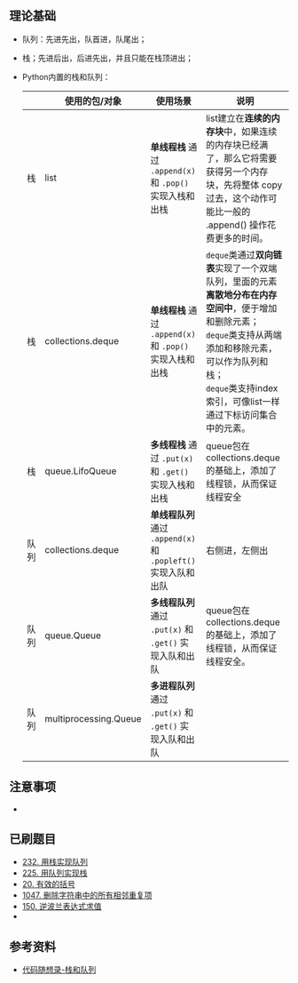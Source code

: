 ## 理论基础
- 队列：先进先出，队首进，队尾出；
- 栈；先进后出，后进先出，并且只能在栈顶进出；
- Python内置的栈和队列：

    |      | 使用的包/对象         | 使用场景                                                     | 说明                                                         |
    | ---- | --------------------- | ------------------------------------------------------------ | ------------------------------------------------------------ |
    | 栈   | list                  | **单线程栈** 通过 `.append(x)` 和 `.pop()` 实现入栈和出栈    | list建立在**连续的内存块**中，如果连续的内存块已经满了，那么它将需要获得另一个内存块，先将整体 copy 过去，这个动作可能比一般的 .append() 操作花费更多的时间。 |
    | 栈   | collections.deque     | **单线程栈** 通过 `.append(x)` 和 `.pop()` 实现入栈和出栈    | `deque`类通过**双向链表**实现了一个双端队列，里面的元素**离散地分布在内存空间中**，便于增加和删除元素；<br />`deque`类支持从两端添加和移除元素，可以作为队列和栈；</br> `deque`类支持index索引，可像list一样通过下标访问集合中的元素。 |
    | 栈   | queue.LifoQueue       | **多线程栈** 通过 `.put(x)` 和 `.get()` 实现入栈和出栈       | queue包在collections.deque的基础上，添加了线程锁，从而保证线程安全 |
    | 队列 | collections.deque     | **单线程队列** 通过 `.append(x)` 和 `.popleft()` 实现入队和出队 | 右侧进，左侧出                                               |
    | 队列 | queue.Queue           | **多线程队列** 通过 `.put(x)` 和 `.get()` 实现入队和出队     | queue包在collections.deque的基础上，添加了线程锁，从而保证线程安全。 |
    | 队列 | multiprocessing.Queue | **多进程队列** 通过 `.put(x)` 和 `.get()` 实现入队和出队     |                                                              |


## 注意事项
- 

## 已刷题目
- [232. 用栈实现队列](https://leetcode.cn/problems/implement-queue-using-stacks/)
- [225. 用队列实现栈](https://leetcode.cn/problems/implement-stack-using-queues/)
- [20. 有效的括号](https://leetcode.cn/problems/valid-parentheses/)
- [1047. 删除字符串中的所有相邻重复项](https://leetcode.cn/problems/remove-all-adjacent-duplicates-in-string/)
- [150. 逆波兰表达式求值](https://leetcode.cn/problems/evaluate-reverse-polish-notation/)
- 

## 参考资料
- [代码随想录-栈和队列](https://www.programmercarl.com/%E6%A0%88%E4%B8%8E%E9%98%9F%E5%88%97%E6%80%BB%E7%BB%93.html#%E6%A0%88%E5%9C%A8%E7%B3%BB%E7%BB%9F%E4%B8%AD%E7%9A%84%E5%BA%94%E7%94%A8)
